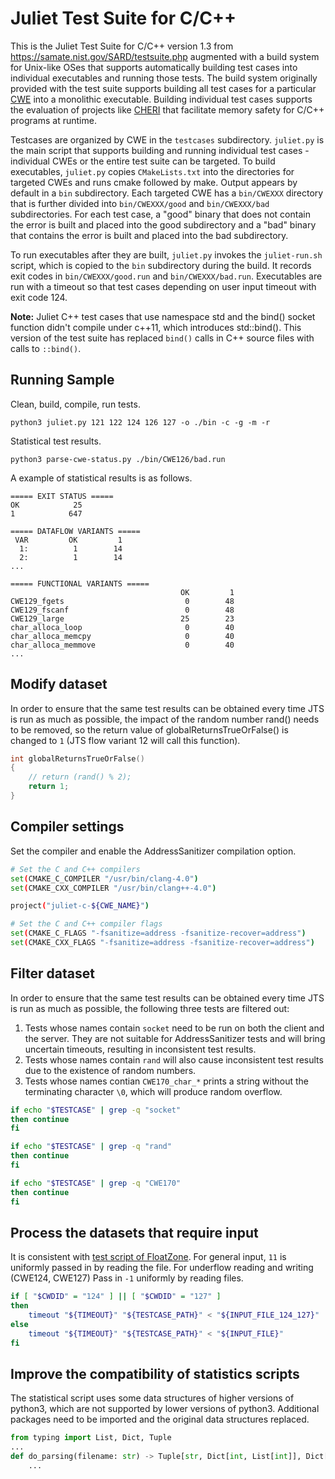 # Juliet Test Suite for C/C++

This is the Juliet Test Suite for C/C++ version 1.3 from https://samate.nist.gov/SARD/testsuite.php augmented with a build system for Unix-like OSes that supports automatically building test cases into individual executables and running those tests. The build system originally provided with the test suite supports building all test cases for a particular [CWE](https://cwe.mitre.org/) into a monolithic executable. Building individual test cases supports the evaluation of projects like [CHERI](https://www.cl.cam.ac.uk/research/security/ctsrd/cheri/) that facilitate memory safety for C/C++ programs at runtime. 

Testcases are organized by CWE in the `testcases` subdirectory. `juliet.py` is the main script that supports building and running individual test cases - individual CWEs or the entire test suite can be targeted. To build executables, `juliet.py` copies `CMakeLists.txt` into the directories for targeted CWEs and runs cmake followed by make. Output appears by default in a `bin` subdirectory. Each targeted CWE has a `bin/CWEXXX` directory that is further divided into `bin/CWEXXX/good` and `bin/CWEXXX/bad` subdirectories. For each test case, a "good" binary that does not contain the error is built and placed into the good subdirectory and a "bad" binary that contains the error is built and placed into the bad subdirectory.

To run executables after they are built, `juliet.py` invokes the `juliet-run.sh` script, which is copied to the `bin` subdirectory during the build. It records exit codes in `bin/CWEXXX/good.run` and `bin/CWEXXX/bad.run`. Executables are run with a timeout so that test cases depending on user input timeout with exit code 124.

**Note:** Juliet C++ test cases that use namespace std and the bind() socket function didn't compile under c++11, which introduces std::bind(). This version of the test suite has replaced `bind()` calls in C++ source files with calls to `::bind()`.

## Running Sample

Clean, build, compile, run tests.

``` shell
python3 juliet.py 121 122 124 126 127 -o ./bin -c -g -m -r
```

Statistical test results.

``` shell
python3 parse-cwe-status.py ./bin/CWE126/bad.run
```

A example of statistical results is as follows.

``` shell
===== EXIT STATUS =====
OK            25
1            647

===== DATAFLOW VARIANTS =====
 VAR         OK         1
  1:          1        14
  2:          1        14
...

===== FUNCTIONAL VARIANTS =====
                                      OK         1
CWE129_fgets                           0        48
CWE129_fscanf                          0        48
CWE129_large                          25        23
char_alloca_loop                       0        40
char_alloca_memcpy                     0        40
char_alloca_memmove                    0        40
...
```

## Modify dataset

In order to ensure that the same test results can be obtained every time JTS is run as much as possible, the impact of the random number rand() needs to be removed, so the return value of globalReturnsTrueOrFalse() is changed to `1` (JTS flow variant 12 will call this function).

``` C
int globalReturnsTrueOrFalse() 
{
    // return (rand() % 2);
    return 1;
}
```

## Compiler settings

Set the compiler and enable the AddressSanitizer compilation option.

``` bash
# Set the C and C++ compilers
set(CMAKE_C_COMPILER "/usr/bin/clang-4.0")
set(CMAKE_CXX_COMPILER "/usr/bin/clang++-4.0")

project("juliet-c-${CWE_NAME}")

# Set the C and C++ compiler flags
set(CMAKE_C_FLAGS "-fsanitize=address -fsanitize-recover=address")
set(CMAKE_CXX_FLAGS "-fsanitize=address -fsanitize-recover=address")
```

## Filter dataset

In order to ensure that the same test results can be obtained every time JTS is run as much as possible, the following three tests are filtered out:
1. Tests whose names contain `socket` need to be run on both the client and the server. They are not suitable for AddressSanitizer tests and will bring uncertain timeouts, resulting in inconsistent test results.
2. Tests whose names contain `rand` will also cause inconsistent test results due to the existence of random numbers.
3. Tests whose names contian `CWE170_char_*` prints a string without the terminating character `\0`, which will produce random overflow.

``` bash
if echo "$TESTCASE" | grep -q "socket"
then continue
fi

if echo "$TESTCASE" | grep -q "rand"
then continue
fi

if echo "$TESTCASE" | grep -q "CWE170"
then continue
fi
```

## Process the datasets that require input

It is consistent with [test script of FloatZone](https://github.com/vusec/instrumentation-infra/blob/5bfbf68e0cfe46cf9600a0bcf4fa7a4a2fd80e48/infra/targets/juliet.py). For general input, `11` is uniformly passed in by reading the file. For underflow reading and writing (CWE124, CWE127) Pass in `-1` uniformly by reading files.

``` bash
if [ "$CWDID" = "124" ] || [ "$CWDID" = "127" ]
then
    timeout "${TIMEOUT}" "${TESTCASE_PATH}" < "${INPUT_FILE_124_127}"
else
    timeout "${TIMEOUT}" "${TESTCASE_PATH}" < "${INPUT_FILE}"
fi
```

## Improve the compatibility of statistics scripts

The statistical script uses some data structures of higher versions of python3, which are not supported by lower versions of python3. Additional packages need to be imported and the original data structures replaced.

``` python
from typing import List, Dict, Tuple
...
def do_parsing(filename: str) -> Tuple[str, Dict[int, List[int]], Dict[str, Dict[int, int]]]:
    ...
```